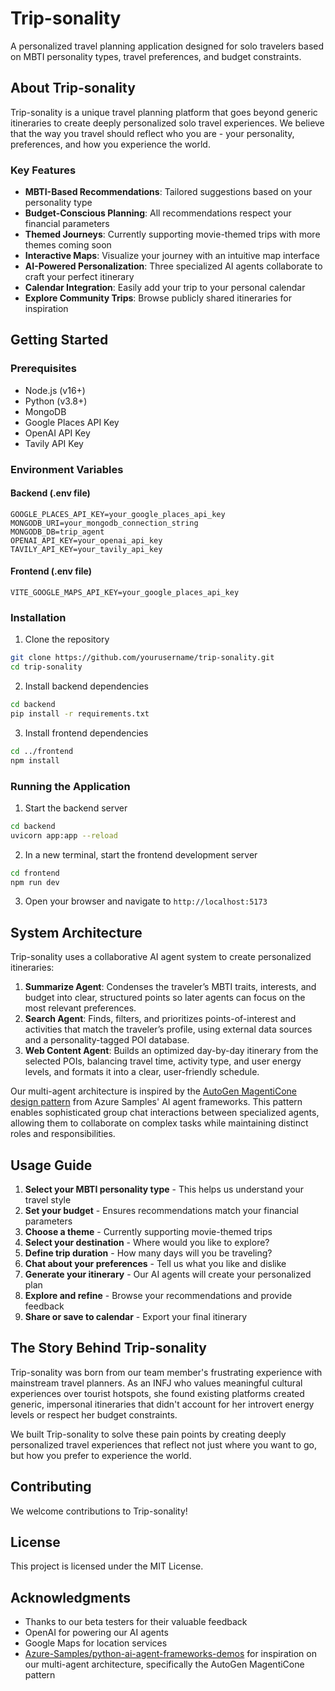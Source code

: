 # Trip-sonality

A personalized travel planning application designed for solo travelers based on MBTI personality types, travel preferences, and budget constraints.

## About Trip-sonality

Trip-sonality is a unique travel planning platform that goes beyond generic itineraries to create deeply personalized solo travel experiences. We believe that the way you travel should reflect who you are - your personality, preferences, and how you experience the world.

### Key Features

- **MBTI-Based Recommendations**: Tailored suggestions based on your personality type
- **Budget-Conscious Planning**: All recommendations respect your financial parameters
- **Themed Journeys**: Currently supporting movie-themed trips with more themes coming soon
- **Interactive Maps**: Visualize your journey with an intuitive map interface
- **AI-Powered Personalization**: Three specialized AI agents collaborate to craft your perfect itinerary
- **Calendar Integration**: Easily add your trip to your personal calendar
- **Explore Community Trips**: Browse publicly shared itineraries for inspiration

## Getting Started

### Prerequisites

- Node.js (v16+)
- Python (v3.8+)
- MongoDB
- Google Places API Key
- OpenAI API Key
- Tavily API Key

### Environment Variables

#### Backend (.env file)

```
GOOGLE_PLACES_API_KEY=your_google_places_api_key
MONGODB_URI=your_mongodb_connection_string
MONGODB_DB=trip_agent
OPENAI_API_KEY=your_openai_api_key
TAVILY_API_KEY=your_tavily_api_key
```

#### Frontend (.env file)

```
VITE_GOOGLE_MAPS_API_KEY=your_google_places_api_key
```

### Installation

1. Clone the repository

```bash
git clone https://github.com/yourusername/trip-sonality.git
cd trip-sonality
```

2. Install backend dependencies

```bash
cd backend
pip install -r requirements.txt
```

3. Install frontend dependencies

```bash
cd ../frontend
npm install
```

### Running the Application

1. Start the backend server

```bash
cd backend
uvicorn app:app --reload
```

2. In a new terminal, start the frontend development server

```bash
cd frontend
npm run dev
```

3. Open your browser and navigate to `http://localhost:5173`

## System Architecture

Trip-sonality uses a collaborative AI agent system to create personalized itineraries:

1. **Summarize Agent**: Condenses the traveler’s MBTI traits, interests, and budget into clear, structured points so later agents can focus on the most relevant preferences.
2. **Search Agent**: Finds, filters, and prioritizes points-of-interest and activities that match the traveler’s profile, using external data sources and a personality-tagged POI database.
3. **Web Content Agent**: Builds an optimized day-by-day itinerary from the selected POIs, balancing travel time, activity type, and user energy levels, and formats it into a clear, user-friendly schedule.

Our multi-agent architecture is inspired by the [AutoGen MagentiCone design pattern](https://github.com/Azure-Samples/python-ai-agent-frameworks-demos/blob/main/autogen_magenticone.py) from Azure Samples' AI agent frameworks. This pattern enables sophisticated group chat interactions between specialized agents, allowing them to collaborate on complex tasks while maintaining distinct roles and responsibilities.

## Usage Guide

1. **Select your MBTI personality type** - This helps us understand your travel style
2. **Set your budget** - Ensures recommendations match your financial parameters
3. **Choose a theme** - Currently supporting movie-themed trips
4. **Select your destination** - Where would you like to explore?
5. **Define trip duration** - How many days will you be traveling?
6. **Chat about your preferences** - Tell us what you like and dislike
7. **Generate your itinerary** - Our AI agents will create your personalized plan
8. **Explore and refine** - Browse your recommendations and provide feedback
9. **Share or save to calendar** - Export your final itinerary

## The Story Behind Trip-sonality

Trip-sonality was born from our team member's frustrating experience with mainstream travel planners. As an INFJ who values meaningful cultural experiences over tourist hotspots, she found existing platforms created generic, impersonal itineraries that didn't account for her introvert energy levels or respect her budget constraints.

We built Trip-sonality to solve these pain points by creating deeply personalized travel experiences that reflect not just where you want to go, but how you prefer to experience the world.

## Contributing

We welcome contributions to Trip-sonality!

## License

This project is licensed under the MIT License.

## Acknowledgments

- Thanks to our beta testers for their valuable feedback
- OpenAI for powering our AI agents
- Google Maps for location services
- [Azure-Samples/python-ai-agent-frameworks-demos](https://github.com/Azure-Samples/python-ai-agent-frameworks-demos) for inspiration on our multi-agent architecture, specifically the AutoGen MagentiCone pattern
